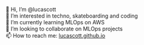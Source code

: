 👋 Hi, I’m @lucascott<br />
👀 I’m interested in techno, skateboarding and coding<br />
🌱 I’m currently learning MLOps on AWS<br />
💞️ I’m looking to collaborate on MLOps projects<br />
📫 How to reach me: [lucascott.github.io](https://lucascott.github.io)
